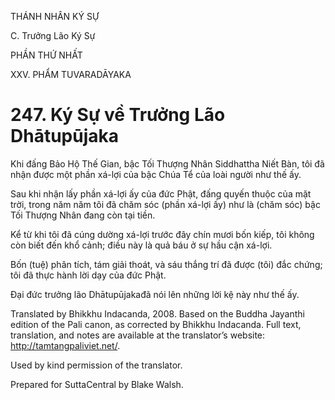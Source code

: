 THÁNH NHÂN KÝ SỰ

C. Trưởng Lão Ký Sự

PHẦN THỨ NHẤT

XXV. PHẨM TUVARADĀYAKA

# 247\. Ký Sự về Trưởng Lão Dhātupūjaka

Khi đấng Bảo Hộ Thế Gian, bậc Tối Thượng Nhân Siddhattha Niết Bàn, tôi đã nhận được một phần xá-lợi của bậc Chúa Tể của loài người như thế ấy.

Sau khi nhận lấy phần xá-lợi ấy của đức Phật, đấng quyến thuộc của mặt trời, trong năm năm tôi đã chăm sóc (phần xá-lợi ấy) như là (chăm sóc) bậc Tối Thượng Nhân đang còn tại tiền.

Kể từ khi tôi đã cúng dường xá-lợi trước đây chín mươi bốn kiếp, tôi không còn biết đến khổ cảnh; điều này là quả báu ở sự hầu cận xá-lợi.

Bốn (tuệ) phân tích, tám giải thoát, và sáu thắng trí đã được (tôi) đắc chứng; tôi đã thực hành lời dạy của đức Phật.

Đại đức trưởng lão Dhātupūjakađã nói lên những lời kệ này như thế ấy.

Translated by Bhikkhu Indacanda, 2008. Based on the Buddha Jayanthi edition of the Pali canon, as corrected by Bhikkhu Indacanda. Full text, translation, and notes are available at the translator’s website: http://tamtangpaliviet.net/.

Used by kind permission of the translator.

Prepared for SuttaCentral by Blake Walsh.
